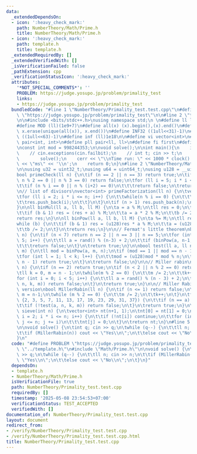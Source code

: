 ```yaml
---
data:
  _extendedDependsOn:
  - icon: ':heavy_check_mark:'
    path: NumberTheory/Math/Prime.h
    title: NumberTheory/Math/Prime.h
  - icon: ':heavy_check_mark:'
    path: template.h
    title: template.h
  _extendedRequiredBy: []
  _extendedVerifiedWith: []
  _isVerificationFailed: false
  _pathExtension: cpp
  _verificationStatusIcon: ':heavy_check_mark:'
  attributes:
    '*NOT_SPECIAL_COMMENTS*': ''
    PROBLEM: https://judge.yosupo.jp/problem/primality_test
    links:
    - https://judge.yosupo.jp/problem/primality_test
  bundledCode: "#line 1 \"NumberTheory/Primality_test.test.cpp\"\n#define PROBLEM\
    \ \"https://judge.yosupo.jp/problem/primality_test\"\n\n#line 2 \"template.h\"\
    \n\n#include <bits/stdc++.h>\nusing namespace std;\n \n#define ll long long\n\
    #define MOD (ll)(1e9+7)\n#define all(x) (x).begin(),(x).end()\n#define unique(x)\
    \ x.erase(unique(all(x)), x.end())\n#define INF32 ((1ull<<31)-1)\n#define INF64\
    \ ((1ull<<63)-1)\n#define inf (ll)1e18\n\n#define vi vector<int>\n#define pii\
    \ pair<int, int>\n#define pll pair<ll, ll>\n#define fi first\n#define se second\n\
    \nconst int mod = 998244353;\n\nvoid solve();\n\nint main(){\n    ios_base::sync_with_stdio(false);cin.tie(NULL);\n\
    \    // cin.exceptions(cin.failbit);\n    // int t; cin >> t;\n    // while(t--)\n\
    \        solve();\n    cerr << \"\\nTime run: \" << 1000 * clock() / CLOCKS_PER_SEC\
    \ << \"ms\" << '\\n';\n    return 0;\n}\n#line 2 \"NumberTheory/Math/Prime.h\"\
    \n\nusing u32 = uint32_t;\nusing u64 = uint64_t;\nusing u128 = __uint128_t;\n\n\
    bool primeCheck(ll n) {\n\tif (n == 2 || n == 3) return true;\n\tif (n <= 1 ||\
    \ n % 2 == 0 || n % 3 == 0) return false;\n\tfor (ll i = 5; i * i <= n; i += 6)\n\
    \t\tif (n % i == 0 || n % (i+2) == 0)\n\t\t\treturn false;\n\treturn true;\n}\n\
    \n// list of divisors\nvector<int> primeFactorization(ll n) {\n\tvector<int> res;\n\
    \tfor (ll i = 2; i * i <= n; i++) {\n\t\twhile(n % i == 0) {\n\t\t\tn /= i;\n\t\
    \t\tres.push_back(i);\n\t\t}\n\t}\n\tif (n > 1) res.push_back(n);\n\treturn res;\n\
    }\n\nll binMul(ll a, ll b, ll M) {\n\ta = a % M;\n\tll res = 0;\n\twhile (b) {\n\
    \t\tif (b & 1) res = (res + a) % M;\n\t\ta = a * 2 % M;\n\t\tb /= 2;\n\t}\n\t\
    return res;\n}\n\nll binPow(ll a, ll b, ll M) {\n\ta %= M;\n\tll res = 1;\n\t\
    while (b) {\n\t\tif (b & 1) res = (u128)res * a % M;\n\t\ta = (u128)a * a % M;\n\
    \t\tb /= 2;\n\t}\n\treturn res;\n}\n\n// Fermat's little theorem\nbool isPrime(ll\
    \ n) {\n\tif (n < 7) return n == 2 || n == 3 || n == 5;\n\tfor (int i = 0; i <\
    \ 5; i++) {\n\t\tll a = rand() % (n-3) + 2;\n\t\tif (binPow(a, n-1, n) != 1) \n\
    \t\t\treturn false;\n\t}\n\treturn true;\n}\n\nbool test(ll a, ll n, ll k, ll\
    \ m) {\n\tll mod = binPow(a, m, n);\n\tif (mod == 1 || mod == n - 1) return true;\n\
    \tfor (int l = 1; l < k; l++) {\n\t\tmod = (u128)mod * mod % n;\n\t\tif (mod ==\
    \ n - 1) return true;\n\t}\n\treturn false;\n}\n\n// Miller rabin\nbool MillerRabin0(ll\
    \ n) {\n\tif (n == 2) return true;\n\tif (n < 2 || n % 2 == 0) return false;\n\
    \tll k = 0, m = n - 1;\n\twhile(m % 2 == 0) {\n\t\tm /= 2;\n\t\tk++;\n\t}\n\t\
    for (int i = 0; i < 5; i++) {\n\t\tll a = rand() % (n - 3) + 2;\n\t\tif (!test(a,\
    \ n, k, m)) return false;\n\t}\n\treturn true;\n}\n\n// Miller Rabin deterministic\
    \ version\nbool MillerRabin(ll n) {\n\tif (n <= 1) return false;\n\tll k = 0,\
    \ m = n-1;\n\twhile (m % 2 == 0) {\n\t\tm /= 2;\n\t\tk++;\n\t}\n\tfor (int a :\
    \ {2, 3, 5, 7, 11, 13, 17, 19, 23, 29, 31, 37}) {\n\t\tif (n == a) return true;\n\
    \t\tif (!test(a, n, k, m)) return false;\n\t}\n\treturn true;\n}\n\nvector<int>\
    \ sieve(int n) {\n\tvector<int> nt(n+1, 1);\n\tnt[0] = nt[1] = 0;\n\tfor (int\
    \ i = 2; i * i <= n; i++) {\n\t\tif (!nt[i]) continue;\n\t\tfor (int j = i * i;\
    \ j <= n; j += i)\n\t\t\tnt[j] = 0;\n\t}\n\treturn nt;\n}\n#line 5 \"NumberTheory/Primality_test.test.cpp\"\
    \n\nvoid solve() {\n\tint q; cin >> q;\n\twhile (q--) {\n\t\tll n; cin >> n;\n\
    \t\tif (MillerRabin(n)) cout << \"Yes\\n\";\n\t\telse cout << \"No\\n\";\n\t}\n\
    }\n"
  code: "#define PROBLEM \"https://judge.yosupo.jp/problem/primality_test\"\n\n#include\
    \ \"../template.h\"\n#include \"Math/Prime.h\"\n\nvoid solve() {\n\tint q; cin\
    \ >> q;\n\twhile (q--) {\n\t\tll n; cin >> n;\n\t\tif (MillerRabin(n)) cout <<\
    \ \"Yes\\n\";\n\t\telse cout << \"No\\n\";\n\t}\n}"
  dependsOn:
  - template.h
  - NumberTheory/Math/Prime.h
  isVerificationFile: true
  path: NumberTheory/Primality_test.test.cpp
  requiredBy: []
  timestamp: '2025-05-08 23:54:53+07:00'
  verificationStatus: TEST_ACCEPTED
  verifiedWith: []
documentation_of: NumberTheory/Primality_test.test.cpp
layout: document
redirect_from:
- /verify/NumberTheory/Primality_test.test.cpp
- /verify/NumberTheory/Primality_test.test.cpp.html
title: NumberTheory/Primality_test.test.cpp
---
```

